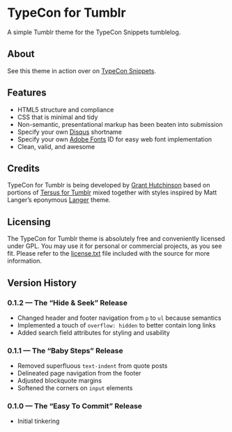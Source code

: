 # TypeCon for Tumblr

A simple Tumblr theme for the TypeCon Snippets tumblelog.

## About

See this theme in action over on [TypeCon Snippets](https://typecon.tumblr.com/).

## Features

+ HTML5 structure and compliance
+ CSS that is minimal and tidy
+ Non-semantic, presentational markup has been beaten into submission
+ Specify your own [Disqus](https://disqus.com/) shortname
+ Specify your own [Adobe Fonts](https://fonts.adobe.com/) ID for easy web font implementation
+ Clean, valid, and awesome


## Credits

TypeCon for Tumblr is being developed by [Grant Hutchinson](https://splorp.me/) based on portions of [Tersus for Tumblr](https://github.com/splorp/tersus-tumblr/) mixed together with styles inspired by Matt Langer’s eponymous [Langer](https://www.tumblr.com/theme/325) theme.


## Licensing

The TypeCon for Tumblr theme is absolutely free and conveniently licensed under GPL. You may use it for personal or commercial projects, as you see fit. Please refer to the [license.txt](https://github.com/splorp/typecon-tumblr/blob/master/license.txt) file included with the source for more information.


## Version History

### 0.1.2 — The “Hide & Seek” Release

+ Changed header and footer navigation from `p` to `ul` because semantics
+ Implemented a touch of `overflow: hidden` to better contain long links
+ Added search field attributes for styling and usability

### 0.1.1 — The “Baby Steps” Release

+ Removed superfluous `text-indent` from quote posts
+ Delineated page navigation from the footer
+ Adjusted blockquote margins
+ Softened the corners on `input` elements

### 0.1.0 — The “Easy To Commit” Release

+ Initial tinkering
